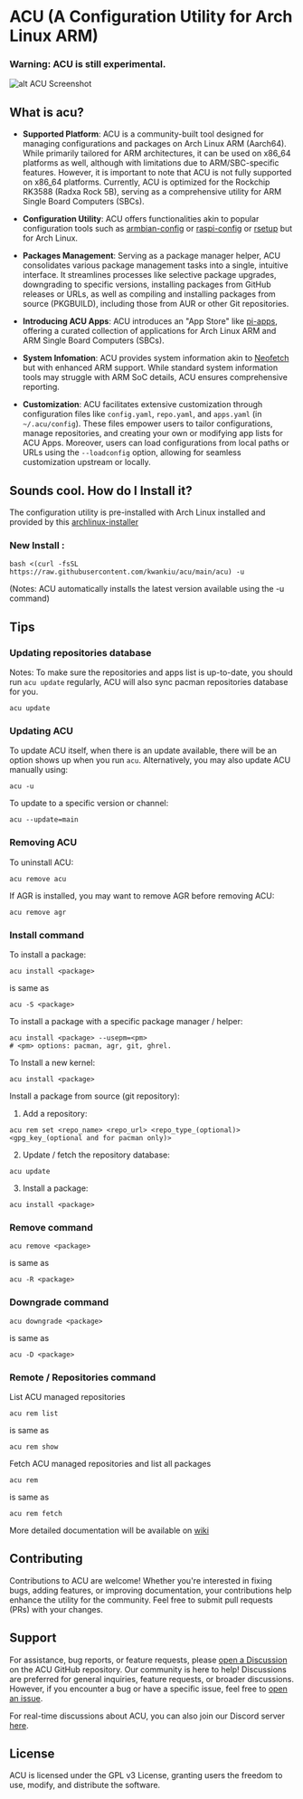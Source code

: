 # ACU (A Configuration Utility for Arch Linux ARM)
### Warning: ACU is still experimental. 

![alt ACU Screenshot](https://i.imgur.com/DyaNIfv.png)

## What is acu?

- **Supported Platform**:  ACU is a community-built tool designed for managing configurations and packages on Arch Linux ARM (Aarch64). While primarily tailored for ARM architectures, it can be used on x86_64 platforms as well, although with limitations due to ARM/SBC-specific features. However, it is important to note that ACU is not fully supported on x86_64 platforms. Currently, ACU is optimized for the Rockchip RK3588 (Radxa Rock 5B), serving as a comprehensive utility for ARM Single Board Computers (SBCs).

- **Configuration Utility**: ACU offers functionalities akin to popular configuration tools such as [armbian-config](https://github.com/armbian/config) or [raspi-config](https://www.raspberrypi.com/documentation/computers/configuration.html) or [rsetup](https://docs.radxa.com/en/radxa-os/rsetup/rsetup-tool) but for Arch Linux.

- **Packages Management**: Serving as a package manager helper, ACU consolidates various package management tasks into a single, intuitive interface. It streamlines processes like selective package upgrades, downgrading to specific versions, installing packages from GitHub releases or URLs, as well as compiling and installing packages from source (PKGBUILD), including those from AUR or other Git repositories.

- **Introducing ACU Apps**: ACU introduces an "App Store" like [pi-apps](https://github.com/Botspot/pi-apps), offering a curated collection of applications for Arch Linux ARM and ARM Single Board Computers (SBCs).

- **System Infomation**: ACU provides system information akin to [Neofetch](https://github.com/dylanaraps/neofetch) but with enhanced ARM support. While standard system information tools may struggle with ARM SoC details, ACU ensures comprehensive reporting.

- **Customization**: 
ACU facilitates extensive customization through configuration files like `config.yaml`, `repo.yaml`, and `apps.yaml` (in `~/.acu/config`). These files empower users to tailor configurations, manage repositories, and creating your own or modifying app lists for ACU Apps. Moreover, users can load configurations from local paths or URLs using the `--loadconfig` option, allowing for seamless customization upstream or locally.

## Sounds cool. How do I Install it?

The configuration utility is pre-installed with Arch Linux installed and provided by this [archlinux-installer](https://github.com/kwankiu/archlinux-installer)

### New Install :
```
bash <(curl -fsSL https://raw.githubusercontent.com/kwankiu/acu/main/acu) -u
```
(Notes: ACU automatically installs the latest version available using the -u command)

## Tips

### Updating repositories database
Notes: To make sure the repositories and apps list is up-to-date, you should run `acu update` regularly, ACU will also sync pacman repositories database for you.

```
acu update
```

### Updating ACU
To update ACU itself, when there is an update available, there will be an option shows up when you run `acu`. Alternatively, you may also update ACU manually using:
```
acu -u
```
To update to a specific version or channel:
```
acu --update=main
```

### Removing ACU

To uninstall ACU:
```
acu remove acu
```
If AGR is installed, you may want to remove AGR before removing ACU:
```
acu remove agr
```

### Install command
To install a package:
```
acu install <package>
```
is same as
```
acu -S <package>
```
To install a package with a specific package manager / helper:
```
acu install <package> --usepm=<pm>
# <pm> options: pacman, agr, git, ghrel.
```
To Install a new kernel:

```
acu install <package>
```

Install a package from source (git repository):
1. Add a repository:
```
acu rem set <repo_name> <repo_url> <repo_type_(optional)> <gpg_key_(optional and for pacman only)>
```
2. Update / fetch the repository database:
```
acu update
```
3. Install a package:
```
acu install <package>
```

### Remove command
```
acu remove <package>
```
is same as
```
acu -R <package>
```

### Downgrade command
```
acu downgrade <package>
```
is same as
```
acu -D <package>
```

### Remote / Repositories command
List ACU managed repositories
```
acu rem list
```
is same as
```
acu rem show
```

Fetch ACU managed repositories and list all packages
```
acu rem
```
is same as
```
acu rem fetch
```

More detailed documentation will be available on [wiki](https://github.com/kwankiu/acu/wiki)

## Contributing

Contributions to ACU are welcome! Whether you're interested in fixing bugs, adding features, or improving documentation, your contributions help enhance the utility for the community. Feel free to submit pull requests (PRs) with your changes.

## Support

For assistance, bug reports, or feature requests, please [open a Discussion](https://github.com/kwankiu/acu/discussions) on the ACU GitHub repository. Our community is here to help! Discussions are preferred for general inquiries, feature requests, or broader discussions. However, if you encounter a bug or have a specific issue, feel free to [open an issue](https://github.com/kwankiu/acu/issues).

For real-time discussions about ACU, you can also join our Discord server [here](https://discord.gg/yY3F9b7hSK).

## License

ACU is licensed under the GPL v3 License, granting users the freedom to use, modify, and distribute the software.
